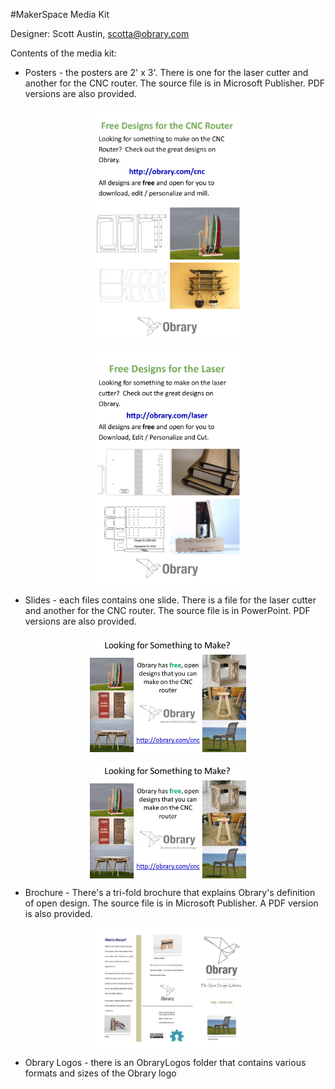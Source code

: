 #MakerSpace Media Kit

Designer: Scott Austin, scotta@obrary.com

Contents of the media kit:

- Posters - the posters are 2' x 3'.  There is one for the laser cutter and another for the CNC router.  The source file is in Microsoft Publisher.  PDF versions are also provided.

<center><img src="/Posters/Images/CNCRouter-Poster.jpg" align="center" width="250" >

<img src="/Posters/Images/LaserCutter-Poster.jpg" align="center" width="250" ></center>

- Slides - each files contains one slide.  There is a file for the laser cutter and another for the CNC router.  The source file is in PowerPoint. PDF versions are also provided.

<center><img src="/Slides/Images/CNCRouter-Slide.jpg" align="center" width="250" >

<img src="/Slides/Images/CNCRouter-Slide.jpg" align="center" width="250" ></center>

- Brochure - There's a tri-fold brochure that explains Obrary's definition of open design.  The source file is in Microsoft Publisher.  A PDF version is also provided.

<center><img src="/Brochures/Images/Obrary-OpenDesign-TriFold.jpg" align="center" width="250" ></center>

- Obrary Logos - there is an ObraryLogos folder that contains various formats and sizes of the Obrary logo